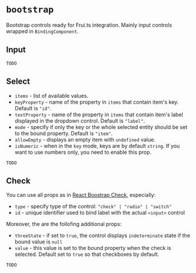 # `bootstrap`

Bootstrap controls ready for Frui.ts integration. Mainly input controls wrapped in `BindingComponent`.

## Input

```
TODO
```

## Select

- `items` - list of available values.
- `keyProperty` - name of the property in `items` that contain item's key. Default is `"id"`.
- `textProperty` - name of the property in `items` that contain item's label displayed in the dropdown control. Default is `"label"`.
- `mode` - specify if only the key or the whole selected entity should be set to the bound property. Default is `"item"`.
- `allowEmpty` - displays an empty item with `undefined` value.
- `isNumeric` - when in the `key` mode, keys are by default `string`. If you want to use numbers only, you need to enable this prop.

```
TODO
```

## Check

You can use all props as in [React Boostrap Check](https://react-bootstrap.github.io/components/forms/#forms-form-check), especially:

- `type` - specify type of the control: `"check" | "radio" | "switch"`
- `id` - unique identifier used to bind label with the actual `<input>` control

Moreover, the are the follofing additional props:

- `threeState` - if set to `true`, the control displays `indeterminate` state if the bound value is `null`
- `value` - this value is set to the bound property when the check is selected. Default set to `true` so that checkboxes by default.

```
TODO
```
